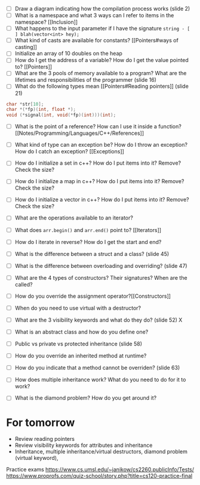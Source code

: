 - [ ] Draw a diagram indicating how the compilation process works (slide 2)
- [ ] What is a namespace and what 3 ways can I refer to items in the namespace? [[Inclusion]]
- [ ] What happens to the input parameter if I have the signature `string - [ ] blah(vector<int> hey);`
- [ ] What kind of casts are available for constants? [[Pointers#ways of casting]]
- [ ] Initialize an array of 10 doubles on the heap
- [ ] How do I get the address of a variable? How do I get the value pointed to? [[Pointers]]
- [ ] What are the 3 pools of memory available to a program? What are the lifetimes and responsibilities of the programmer (slide 16)
- [ ] What do the following types mean [[Pointers#Reading pointers]] (slide 21)
```c++
char *str[10];
char *(*fp)(int, float *);
void (*signal(int, void(*fp)(int)))(int);
```
- [ ] What is the point of a reference? How can I use it inside a function?  [[Notes/Programming/Languages/C++/References]]
- [ ] What kind of type can an exception be? How do I throw an exception? How do I catch an exception? [[Exceptions]]

- [ ] How do I initialize a set in c++? How do I put items into it? Remove? Check the size?
- [ ] How do I initialize a map in c++? How do I put items into it? Remove? Check the size?
- [ ] How do I initialize a vector in c++? How do I put items into it? Remove? Check the size?

- [ ] What are the operations available to an iterator? 
- [ ] What does `arr.begin()` and `arr.end()` point to? [[Iterators]]
- [ ] How do I iterate in reverse? How do I get the start and end?

- [ ] What is the difference between a struct and a class? (slide 45)
- [ ] What is the difference between overloading and overriding? (slide 47)
- [ ] What are the 4 types of constructors? Their signatures? When are the called? 
- [ ] How do you override the assignment operator?[[Constructors]]
- [ ] When do you need to use virtual with a destructor?

- [ ] What are the 3 visibility keywords and what do they do? (slide 52) X
- [ ] What is an abstract class and how do you define one?
- [ ] Public vs private vs protected inheritance  (slide 58)
- [ ] How do you override an inherited method at runtime?

- [ ] How do you indicate that a method cannot be overriden? (slide 63)
- [ ] How does multiple inheritance work? What do you need to do for it to work?
- [ ] What is the diamond problem? How do you get around it?


# For tomorrow
- Review reading pointers
- Review visibility keywords for attributes and inheritance
- Inheritance, multiple inheritance/virtual destructors, diamond problem (virtual keyword),  


Practice exams
https://www.cs.umsl.edu/~janikow/cs2260.publicInfo/Tests/
https://www.proprofs.com/quiz-school/story.php?title=cs120-practice-final